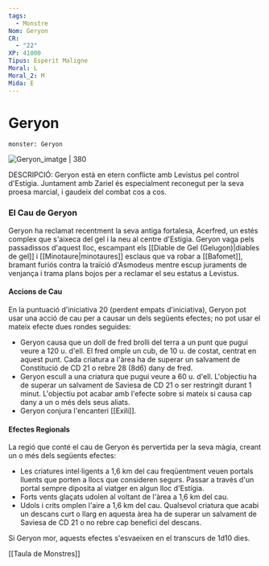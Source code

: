 ```yaml
---
tags:
  - Monstre
Nom: Geryon
CR:
  - "22"
XP: 41000
Tipus: Esperit Maligne
Moral: L
Moral_2: M
Mida: E
---
```

# Geryon

```statblock
monster: Geryon
```

![Geryon_imatge | 380](https://static.wikia.nocookie.net/forgottenrealms/images/5/58/Geryon-5e.png/revision/latest?cb&#x3D;20180814055746)

DESCRIPCIÓ: 
Geryon està en etern conflicte amb Levistus pel control d'Estígia. Juntament amb Zariel és especialment reconegut per la seva proesa marcial, i gaudeix del combat cos a cos.

### El Cau de Geryon

Geryon ha reclamat recentment la seva antiga fortalesa, Acerfred, un estés complex que s'aixeca del gel i la neu al centre d'Estígia. Geryon vaga pels passadissos d'aquest lloc, escampant els [[Diable de Gel (Gelugon)|diables de gel]] i [[Minotaure|minotaures]] esclaus que va robar a [[Bafomet]], bramant furiós contra la traïció d'Asmodeus mentre escup juraments de venjança i trama plans bojos per a reclamar el seu estatus a Levistus. 
#### Accions de Cau

En la puntuació d'iniciativa 20 (perdent empats d'iniciativa), Geryon pot usar una acció de cau per a causar un dels següents efectes; no pot usar el mateix efecte dues rondes seguides:

- Geryon causa que un doll de fred brolli del terra a un punt que pugui veure a 120 u. d'ell. El fred omple un cub, de 10 u. de costat, centrat en aquest punt. Cada criatura a l'àrea ha de superar un salvament de Constitució de CD 21 o rebre 28 (8d6) dany de fred.
- Geryon escull a una criatura que pugui veure a 60 u. d'ell. L'objectiu ha de superar un salvament de Saviesa de CD 21 o ser restringit durant 1 minut. L'objectiu pot acabar amb l'efecte sobre si mateix si causa cap dany a un o més dels seus aliats.
- Geryon conjura l'encanteri [[Exili]].
#### Efectes Regionals

La regió que conté el cau de Geryon és pervertida per la seva màgia, creant un o més dels següents efectes:

- Les criatures intel·ligents a 1,6 km del cau freqüentment veuen portals lluents que porten a llocs que consideren segurs. Passar a través d'un portal sempre diposita al viatger en algun lloc d'Estígia. 
- Forts vents glaçats udolen al voltant de l'àrea a 1,6 km del cau.
- Udols i crits omplen l'aire a 1,6 km del cau. Qualsevol criatura que acabi un descans curt o llarg en aquesta àrea ha de superar un salvament de Saviesa de CD 21 o no rebre cap benefici del descans.

Si Geryon mor, aquests efectes s'esvaeixen en el transcurs de 1d10 dies.

[[Taula de Monstres]]